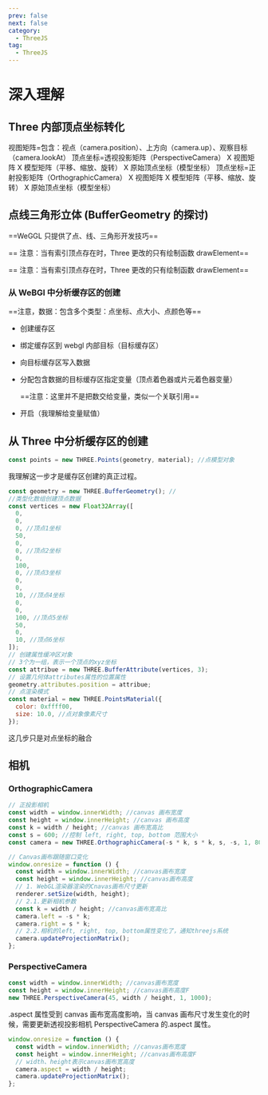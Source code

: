 ```yaml
---
prev: false
next: false
category:
  - ThreeJS
tag:
  - ThreeJS
---
```


# 深入理解

<!-- more -->

## Three 内部顶点坐标转化

视图矩阵=包含：视点（camera.position）、上方向（camera.up）、观察目标（camera.lookAt）
顶点坐标=透视投影矩阵（PerspectiveCamera） X 视图矩阵 X 模型矩阵（平移、缩放、旋转） X 原始顶点坐标（模型坐标）
顶点坐标=正射投影矩阵（OrthographicCamera） X 视图矩阵 X 模型矩阵（平移、缩放、旋转） X 原始顶点坐标（模型坐标）

## 点线三角形立体 (BufferGeometry 的探讨)

==WeGGL 只提供了点、线、三角形开发技巧==

== 注意：当有索引顶点存在时，Three 更改的只有绘制函数 drawElement==

== 注意：当有索引顶点存在时，Three 更改的只有绘制函数 drawElement==

### 从 WeBGl 中分析缓存区的创建

==注意，数据：包含多个类型：点坐标、点大小、点颜色等==

- 创建缓存区
- 绑定缓存区到 webgl 内部目标（目标缓存区）
- 向目标缓存区写入数据
- 分配包含数据的目标缓存区指定变量（顶点着色器或片元着色器变量）

  ==注意：这里并不是把数交给变量，类似一个关联引用==

- 开启（我理解给变量赋值）

## 从 Three 中分析缓存区的创建

```js
const points = new THREE.Points(geometry, material); //点模型对象
```

我理解这一步才是缓存区创建的真正过程。

```js
const geometry = new THREE.BufferGeometry(); //
//类型化数组创建顶点数据
const vertices = new Float32Array([
  0,
  0,
  0, //顶点1坐标
  50,
  0,
  0, //顶点2坐标
  0,
  100,
  0, //顶点3坐标
  0,
  0,
  10, //顶点4坐标
  0,
  0,
  100, //顶点5坐标
  50,
  0,
  10, //顶点6坐标
]);
// 创建属性缓冲区对象
// 3个为一组，表示一个顶点的xyz坐标
const attribue = new THREE.BufferAttribute(vertices, 3);
// 设置几何体attributes属性的位置属性
geometry.attributes.position = attribue;
// 点渲染模式
const material = new THREE.PointsMaterial({
  color: 0xffff00,
  size: 10.0, //点对象像素尺寸
});
```

这几步只是对点坐标的融合

## 相机

### OrthographicCamera

```js
// 正投影相机
const width = window.innerWidth; //canvas 画布宽度
const height = window.innerHeight; //canvas 画布高度
const k = width / height; //canvas 画布宽高比
const s = 600; //控制 left, right, top, bottom 范围大小
const camera = new THREE.OrthographicCamera(-s * k, s * k, s, -s, 1, 8000);
```

```js
// Canvas画布跟随窗口变化
window.onresize = function () {
  const width = window.innerWidth; //canvas画布宽度
  const height = window.innerHeight; //canvas画布高度
  // 1. WebGL渲染器渲染的Cnavas画布尺寸更新
  renderer.setSize(width, height);
  // 2.1.更新相机参数
  const k = width / height; //canvas画布宽高比
  camera.left = -s * k;
  camera.right = s * k;
  // 2.2.相机的left, right, top, bottom属性变化了，通知threejs系统
  camera.updateProjectionMatrix();
};
```

### PerspectiveCamera

```js
const width = window.innerWidth; //canvas画布宽度
const height = window.innerHeight; //canvas画布高度F
new THREE.PerspectiveCamera(45, width / height, 1, 1000);
```

.aspect 属性受到 canvas 画布宽高度影响，当 canvas 画布尺寸发生变化的时候，需要更新透视投影相机 PerspectiveCamera 的.aspect 属性。

```js
window.onresize = function () {
  const width = window.innerWidth; //canvas画布宽度
  const height = window.innerHeight; //canvas画布高度F
  // width、height表示canvas画布宽高度
  camera.aspect = width / height;
  camera.updateProjectionMatrix();
};
```
